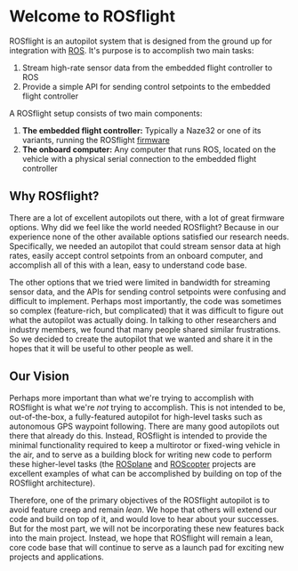 # Welcome to ROSflight

ROSflight is an autopilot system that is designed from the ground up for integration with [ROS](http://www.ros.org/). It's purpose is to accomplish two main tasks:

  1. Stream high-rate sensor data from the embedded flight controller to ROS
  2. Provide a simple API for sending control setpoints to the embedded flight controller

A ROSflight setup consists of two main components:

  1. **The embedded flight controller:** Typically a Naze32 or one of its variants, running the ROSflight [firmware](https://github.com/rosflight/firmware)
  2. **The onboard computer:** Any computer that runs ROS, located on the vehicle with a physical serial connection to the embedded flight controller

## Why ROSflight?

There are a lot of excellent autopilots out there, with a lot of great firmware options. Why did we feel like the world needed ROSflight? Because in our experience none of the other available options satisfied our research needs. Specifically, we needed an autopilot that could stream sensor data at high rates, easily accept control setpoints from an onboard computer, and accomplish all of this with a lean, easy to understand code base.

The other options that we tried were limited in bandwidth for streaming sensor data, and the APIs for sending control setpoints were confusing and difficult to implement. Perhaps most importantly, the code was sometimes so complex (feature-rich, but complicated) that it was difficult to figure out what the autopilot was actually doing. In talking to other researchers and industry members, we found that many people shared similar frustrations. So we decided to create the autopilot that we wanted and share it in the hopes that it will be useful to other people as well.

## Our Vision

Perhaps more important than what we're trying to accomplish with ROSflight is what we're _not_ trying to accomplish. This is not intended to be, out-of-the-box, a fully-featured autopilot for high-level tasks such as autonomous GPS waypoint following. There are many good autopilots out there that already do this. Instead, ROSflight is intended to provide the minimal functionality required to keep a multirotor or fixed-wing vehicle in the air, and to serve as a building block for writing new code to perform these higher-level tasks (the [ROSplane](https://github.com/byu-magicc/ros_plane) and [ROScopter](https://github.com/byu-magicc/ros_copter) projects are excellent examples of what can be accomplished by building on top of the ROSflight architecture).

Therefore, one of the primary objectives of the ROSflight autopilot is to avoid feature creep and remain _lean_. We hope that others will extend our code and build on top of it, and would love to hear about your successes. But for the most part, we will not be incorporating these new features back into the main project. Instead, we hope that ROSflight will remain a lean, core code base that will continue to serve as a launch pad for exciting new projects and applications.
